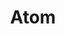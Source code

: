---
title: Atom
tags: ["atom", "molecule", "science", "chemistry", "physics", "nucleus", "energy", "react", "reactjs", "javascript"]
icon: atom
svg: '<svg xmlns="http://www.w3.org/2000/svg" width="24" height="24" fill="none" viewBox="0 0 24 24" stroke-width="1.5" stroke-linecap="round" stroke-linejoin="round" stroke="currentColor"><path d="M15.407 8.593c4.6 4.6 6.802 9.853 4.92 11.735-1.88 1.881-7.135-.322-11.734-4.921S1.791 5.554 3.673 3.672c1.88-1.881 7.134.322 11.734 4.921"/><path d="M8.594 8.593c-4.6 4.6-6.803 9.853-4.921 11.735s7.135-.322 11.734-4.921 6.803-9.853 4.921-11.735-7.135.322-11.734 4.921M11.75 12h.5"/></svg>'
---